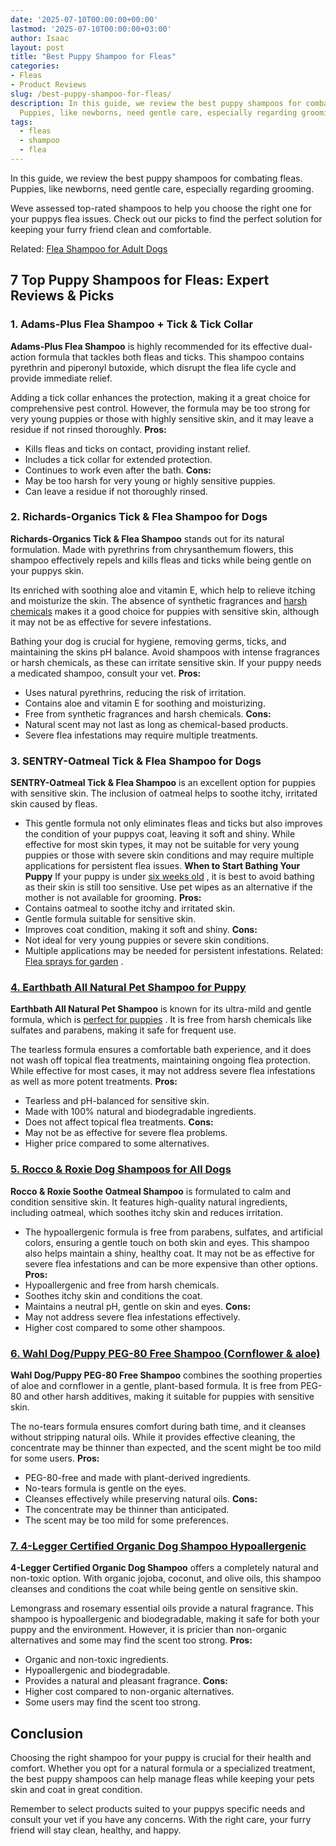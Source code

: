 ```yaml
---
date: '2025-07-10T00:00:00+00:00'
lastmod: '2025-07-10T00:00:00+03:00'
author: Isaac
layout: post
title: "Best Puppy Shampoo for Fleas"
categories:
- Fleas
- Product Reviews
slug: /best-puppy-shampoo-for-fleas/
description: In this guide, we review the best puppy shampoos for combating fleas.
  Puppies, like newborns, need gentle care, especially regarding grooming.
tags: 
  - fleas
  - shampoo
  - flea
---
```

In this guide, we review the best puppy shampoos for combating fleas. Puppies, like newborns, need gentle care, especially regarding grooming.

Weve assessed top-rated shampoos to help you choose the right one for your puppys flea issues. Check out our picks to find the perfect solution for keeping your furry friend clean and comfortable.

Related:
[Flea Shampoo for Adult Dogs](https://pestpolicy.com/best-flea-shampoo-for-dogs/)
## 7 Top Puppy Shampoos for Fleas: Expert Reviews & Picks
### **1. Adams-Plus Flea Shampoo + Tick & Tick Collar**
**Adams-Plus Flea Shampoo**
is highly recommended for its effective dual-action formula that tackles both fleas and ticks. This shampoo contains pyrethrin and piperonyl butoxide, which disrupt the flea life cycle and provide immediate relief.

Adding a tick collar enhances the protection, making it a great choice for comprehensive pest control. However, the formula may be too strong for very young puppies or those with highly sensitive skin, and it may leave a residue if not rinsed thoroughly.
**Pros:**
- Kills fleas and ticks on contact, providing instant relief.
- Includes a tick collar for extended protection.
- Continues to work even after the bath.
**Cons:**
- May be too harsh for very young or highly sensitive puppies.
- Can leave a residue if not thoroughly rinsed.
### **2. Richards-Organics Tick & Flea Shampoo for Dogs**
**Richards-Organics Tick & Flea Shampoo**
stands out for its natural formulation. Made with pyrethrins from chrysanthemum flowers, this shampoo effectively repels and kills fleas and ticks while being gentle on your puppys skin.

Its enriched with soothing aloe and vitamin E, which help to relieve itching and moisturize the skin. The absence of synthetic fragrances and
[harsh chemicals](https://www.vetmed.wsu.edu/outreach/Pet-Health-Topics/categories/procedures/dogs/bathing-your-dog)
makes it a good choice for puppies with sensitive skin, although it may not be as effective for severe infestations.

Bathing your dog is crucial for hygiene, removing germs, ticks, and maintaining the skins pH balance. Avoid shampoos with intense fragrances or harsh chemicals, as these can irritate sensitive skin. If your puppy needs a medicated shampoo, consult your vet.
**Pros:**
- Uses natural pyrethrins, reducing the risk of irritation.
- Contains aloe and vitamin E for soothing and moisturizing.
- Free from synthetic fragrances and harsh chemicals.
**Cons:**
- Natural scent may not last as long as chemical-based products.
- Severe flea infestations may require multiple treatments.
### **3. SENTRY-Oatmeal Tick & Flea Shampoo for Dogs**
**SENTRY-Oatmeal Tick & Flea Shampoo**
is an excellent option for puppies with sensitive skin. The inclusion of oatmeal helps to soothe itchy, irritated skin caused by fleas.
- This gentle formula not only eliminates fleas and ticks but also improves the condition of your puppys coat, leaving it soft and shiny.
While effective for most skin types, it may not be suitable for very young puppies or those with severe skin conditions and may require multiple applications for persistent flea issues.
**When to Start Bathing Your Puppy**
If your puppy is under
[six weeks old](https://www.aspca.org/pet-care/dog-care/dog-grooming-tips)
,
it is best to avoid bathing as their skin is still too sensitive. Use pet wipes as an alternative if the mother is not available for grooming.
**Pros:**
- Contains oatmeal to soothe itchy and irritated skin.
- Gentle formula suitable for sensitive skin.
- Improves coat condition, making it soft and shiny.
**Cons:**
- Not ideal for very young puppies or severe skin conditions.
- Multiple applications may be needed for persistent infestations.
Related:
[Flea sprays for garden](https://pestpolicy.com/best-flea-spray-for-yard/)
.
### [4. Earthbath All Natural Pet Shampoo for Puppy](https://www.amazon.com/dp/B00079PHUW?&linkCode=ll1&tag=p-policy-20&linkId=f50649597e17f41992faeef9a12f958d&language=en_US&ref_=as_li_ss_tl)
**Earthbath All Natural Pet Shampoo**
is known for its ultra-mild and gentle formula, which is
[perfect for puppies](https://pestpolicy.com/best-flea-treatment-for-puppies/)
. It is free from harsh chemicals like sulfates and parabens, making it safe for frequent use.

The tearless formula ensures a comfortable bath experience, and it does not wash off topical flea treatments, maintaining ongoing flea protection. While effective for most cases, it may not address severe flea infestations as well as more potent treatments.
**Pros:**
- Tearless and pH-balanced for sensitive skin.
- Made with 100% natural and biodegradable ingredients.
- Does not affect topical flea treatments.
**Cons:**
- May not be as effective for severe flea problems.
- Higher price compared to some alternatives.
### [5. Rocco & Roxie Dog Shampoos for All Dogs](https://www.amazon.com/dp/B01A6AML6Y?th=1&linkCode=ll1&tag=p-policy-20&linkId=2e8f636da09dc624647936f86d26fd6a&language=en_US&ref_=as_li_ss_tl)
**Rocco & Roxie Soothe Oatmeal Shampoo**
is formulated to calm and condition sensitive skin. It features high-quality natural ingredients, including oatmeal, which soothes itchy skin and reduces irritation.
- The hypoallergenic formula is free from parabens, sulfates, and artificial colors, ensuring a gentle touch on both skin and eyes.
This shampoo also helps maintain a shiny, healthy coat. It may not be as effective for severe flea infestations and can be more expensive than other options.
**Pros:**
- Hypoallergenic and free from harsh chemicals.
- Soothes itchy skin and conditions the coat.
- Maintains a neutral pH, gentle on skin and eyes.
**Cons:**
- May not address severe flea infestations effectively.
- Higher cost compared to some other shampoos.
### [6. Wahl Dog/Puppy PEG-80 Free Shampoo (Cornflower & aloe)](https://www.amazon.com/dp/B005CUTY7I?&linkCode=ll1&tag=p-policy-20&linkId=7d59d5ee2fc12abf6b992ed3995ed90b&language=en_US&ref_=as_li_ss_tl)
**Wahl Dog/Puppy PEG-80 Free Shampoo**
combines the soothing properties of aloe and cornflower in a gentle, plant-based formula. It is free from PEG-80 and other harsh additives, making it suitable for puppies with sensitive skin.

The no-tears formula ensures comfort during bath time, and it cleanses without stripping natural oils. While it provides effective cleaning, the concentrate may be thinner than expected, and the scent might be too mild for some users.
**Pros:**
- PEG-80-free and made with plant-derived ingredients.
- No-tears formula is gentle on the eyes.
- Cleanses effectively while preserving natural oils.
**Cons:**
- The concentrate may be thinner than anticipated.
- The scent may be too mild for some preferences.
### [7. 4-Legger Certified Organic Dog Shampoo Hypoallergenic](https://www.amazon.com/dp/B011ESJXRW?th=1&linkCode=ll1&tag=p-policy-20&linkId=c6c2103e2416e94748e3422318a43bd5&language=en_US&ref_=as_li_ss_tl)
**4-Legger Certified Organic Dog Shampoo**
offers a completely natural and non-toxic option. With organic jojoba, coconut, and olive oils, this shampoo cleanses and conditions the coat while being gentle on sensitive skin.

Lemongrass and rosemary essential oils provide a natural fragrance. This shampoo is hypoallergenic and biodegradable, making it safe for both your puppy and the environment. However, it is pricier than non-organic alternatives and some may find the scent too strong.
**Pros:**
- Organic and non-toxic ingredients.
- Hypoallergenic and biodegradable.
- Provides a natural and pleasant fragrance.
**Cons:**
- Higher cost compared to non-organic alternatives.
- Some users may find the scent too strong.
## Conclusion
Choosing the right shampoo for your puppy is crucial for their health and comfort. Whether you opt for a natural formula or a specialized treatment, the best puppy shampoos can help manage fleas while keeping your pets skin and coat in great condition.

Remember to select products suited to your puppys specific needs and consult your vet if you have any concerns. With the right care, your furry friend will stay clean, healthy, and happy.
